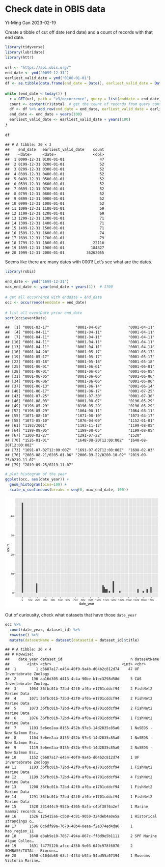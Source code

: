 Check date in OBIS data
================
Yi-Ming Gan
2023-02-19

Create a tibble of cut off date (end date) and a count of records with
that end date.

``` r
library(tidyverse)
library(lubridate)
library(httr)

url <- "https://api.obis.org/"
end_date <- ymd("0099-12-31")
earliest_valid_date = ymd("0100-01-01")
df <- as.tibble(data.frame(end_date = Date(), earliest_valid_date = Date(), count = numeric()))

while (end_date < today()) {
  r = GET(url, path = "v3/occurrence", query = list(enddate = end_date))
  count <- content(r)$total  # get the count of records from query content
  df <- df %>% add_row(end_date = end_date, earliest_valid_date = earliest_valid_date, count = count)
  end_date <- end_date + years(100)
  earliest_valid_date <- earliest_valid_date + years(100)
}

df
```

    ## # A tibble: 20 × 3
    ##    end_date   earliest_valid_date    count
    ##    <date>     <date>                 <dbl>
    ##  1 0099-12-31 0100-01-01                47
    ##  2 0199-12-31 0200-01-01                52
    ##  3 0299-12-31 0300-01-01                52
    ##  4 0399-12-31 0400-01-01                52
    ##  5 0499-12-31 0500-01-01                52
    ##  6 0599-12-31 0600-01-01                52
    ##  7 0699-12-31 0700-01-01                52
    ##  8 0799-12-31 0800-01-01                52
    ##  9 0899-12-31 0900-01-01                52
    ## 10 0999-12-31 1000-01-01                52
    ## 11 1099-12-31 1100-01-01                59
    ## 12 1199-12-31 1200-01-01                69
    ## 13 1299-12-31 1300-01-01                71
    ## 14 1399-12-31 1400-01-01                71
    ## 15 1499-12-31 1500-01-01                71
    ## 16 1599-12-31 1600-01-01                74
    ## 17 1699-12-31 1700-01-01                79
    ## 18 1799-12-31 1800-01-01             22110
    ## 19 1899-12-31 1900-01-01            184827
    ## 20 1999-12-31 2000-01-01          36262055

Seems like there are many dates with 0001! Let’s see what are the dates.

``` r
library(robis)

end_date <- ymd("1699-12-31")
max_end_date <- year(end_date + years(1))  # 1700

# get all occurrence with enddate = end_date
occ <- occurrence(enddate = end_date)

# list all eventDate prior end_date
sort(occ$eventDate)
```

    ##  [1] "0001-03-17"            "0001-04-08"            "0001-04-11"           
    ##  [4] "0001-04-11"            "0001-04-11"            "0001-04-11"           
    ##  [7] "0001-04-11"            "0001-04-11"            "0001-04-11"           
    ## [10] "0001-04-11"            "0001-04-11"            "0001-04-11"           
    ## [13] "0001-04-11"            "0001-04-11"            "0001-04-11"           
    ## [16] "0001-04-20"            "0001-05-17"            "0001-05-17"           
    ## [19] "0001-05-17"            "0001-05-17"            "0001-05-17"           
    ## [22] "0001-05-18"            "0001-05-18"            "0001-05-18"           
    ## [25] "0001-06-01"            "0001-06-01"            "0001-06-01"           
    ## [28] "0001-06-01"            "0001-06-05"            "0001-06-05"           
    ## [31] "0001-06-05"            "0001-06-06"            "0001-06-06"           
    ## [34] "0001-06-06"            "0001-06-06"            "0001-06-06"           
    ## [37] "0001-06-13"            "0001-06-14"            "0001-06-14"           
    ## [40] "0001-06-17"            "0001-06-17"            "0001-07-25"           
    ## [43] "0001-07-25"            "0001-07-30"            "0001-07-30"           
    ## [46] "0001-08-03"            "0001-08-07"            "0196-05-29"           
    ## [49] "0196-05-29"            "0196-05-29"            "0196-05-29"           
    ## [52] "0196-05-29"            "1064-08-11"            "1064-08-11"           
    ## [55] "1071-08-10"            "1071-08-10"            "1073-04-17"           
    ## [58] "1073-05-10"            "1076-04-09"            "1152-01-01"           
    ## [61] "1192/2001"             "1193-11-12"            "1199-08-05"           
    ## [64] "1199-08-05"            "1199-08-05"            "1199-08-05"           
    ## [67] "1200-02-27"            "1291-07-22"            "1520"                 
    ## [70] "1526-01-01"            "1648-08-20T12:00:00Z"  "1648-08-20T12:00:00Z" 
    ## [73] "1691-07-02T12:00:00Z"  "1691-07-02T12:00:00Z"  "1698-02-03"           
    ## [76] "2003-08-21/0205-01-06" "2006-09-22/0200-10-02" "2019-09-25/0219-11-07"
    ## [79] "2019-09-25/0219-11-07"

``` r
# plot histogram of the year
ggplot(occ, aes(date_year)) + 
  geom_histogram(bins=100) +
  scale_x_continuous(breaks = seq(0, max_end_date, 100))
```

![](obis-data_files/figure-gfm/unique%20years-1.png)<!-- -->

Out of curiousity, check what datasets that have those `date_year`

``` r
occ %>% 
  count(date_year, dataset_id) %>%
  rowwise() %>%
  mutate(datasetName = dataset(datasetid = dataset_id)$title)
```

    ## # A tibble: 20 × 4
    ## # Rowwise: 
    ##    date_year dataset_id                               n datasetName             
    ##        <int> <chr>                                <int> <chr>                   
    ##  1         1 c5687a17-e454-40f9-9a4b-d04b2c812d74    47 UF Invertebrate Zoology 
    ##  2       196 aa16d305-d413-4c4a-90be-b1ec3298d58d     5 CAS Invertebrate Zoolog…
    ##  3      1064 36fbc01b-72bd-42f0-af0a-e1701cddcf94     2 FishNet2 Marine Data    
    ##  4      1071 36fbc01b-72bd-42f0-af0a-e1701cddcf94     2 FishNet2 Marine Data    
    ##  5      1073 36fbc01b-72bd-42f0-af0a-e1701cddcf94     2 FishNet2 Marine Data    
    ##  6      1076 36fbc01b-72bd-42f0-af0a-e1701cddcf94     1 FishNet2 Marine Data    
    ##  7      1103 5e6ee2aa-8155-452b-97e3-14d2835c85a0     1 NuSEDS - New Salmon Esc…
    ##  8      1104 5e6ee2aa-8155-452b-97e3-14d2835c85a0     1 NuSEDS - New Salmon Esc…
    ##  9      1119 5e6ee2aa-8155-452b-97e3-14d2835c85a0     2 NuSEDS - New Salmon Esc…
    ## 10      1152 c5687a17-e454-40f9-9a4b-d04b2c812d74     1 UF Invertebrate Zoology 
    ## 11      1193 36fbc01b-72bd-42f0-af0a-e1701cddcf94     1 FishNet2 Marine Data    
    ## 12      1199 36fbc01b-72bd-42f0-af0a-e1701cddcf94     4 FishNet2 Marine Data    
    ## 13      1200 36fbc01b-72bd-42f0-af0a-e1701cddcf94     1 FishNet2 Marine Data    
    ## 14      1291 36fbc01b-72bd-42f0-af0a-e1701cddcf94     1 FishNet2 Marine Data    
    ## 15      1520 331444c9-952b-4365-8afa-c4bf38f6a2ef     1 Marine mammal records o…
    ## 16      1526 125415a6-c5b8-4c81-9050-324deb4a0e5a     1 Historical strandings o…
    ## 17      1596 6c6df99a-7670-40b4-8eaa-f2e374ed4da6     1 hab_region_11           
    ## 18      1648 e3ab9e10-7857-494a-867c-ff8d9e5b1111     2 SPF Marine Algae Collec…
    ## 19      1691 f4775120-afcc-4350-9e03-649c978f6070     2 SOMBASE/TOTAL - Biocons…
    ## 20      1698 d104db68-63cf-4f34-b92a-54bd55a07394     1 Museums Victoria Marine…
